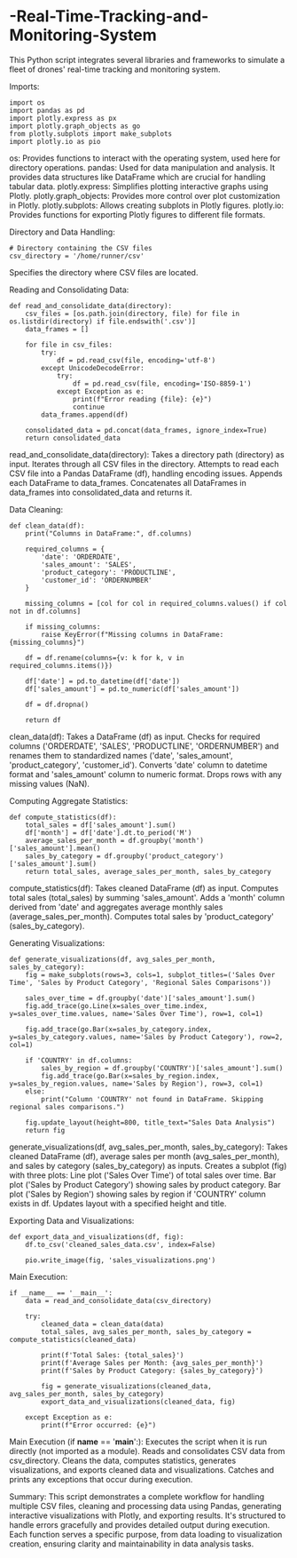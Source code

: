 # -Real-Time-Tracking-and-Monitoring-System
This Python script integrates several libraries and frameworks to simulate a fleet of drones' real-time tracking and monitoring system.


Imports:
```
import os
import pandas as pd
import plotly.express as px
import plotly.graph_objects as go
from plotly.subplots import make_subplots
import plotly.io as pio
```
os: Provides functions to interact with the operating system, used here for directory operations.
pandas: Used for data manipulation and analysis. It provides data structures like DataFrame which are crucial for handling tabular data.
plotly.express: Simplifies plotting interactive graphs using Plotly.
plotly.graph_objects: Provides more control over plot customization in Plotly.
plotly.subplots: Allows creating subplots in Plotly figures.
plotly.io: Provides functions for exporting Plotly figures to different file formats.


Directory and Data Handling:
```
# Directory containing the CSV files
csv_directory = '/home/runner/csv'
```
Specifies the directory where CSV files are located.


Reading and Consolidating Data:
```
def read_and_consolidate_data(directory):
    csv_files = [os.path.join(directory, file) for file in os.listdir(directory) if file.endswith('.csv')]
    data_frames = []

    for file in csv_files:
        try:
            df = pd.read_csv(file, encoding='utf-8')
        except UnicodeDecodeError:
            try:
                df = pd.read_csv(file, encoding='ISO-8859-1')
            except Exception as e:
                print(f"Error reading {file}: {e}")
                continue
        data_frames.append(df)

    consolidated_data = pd.concat(data_frames, ignore_index=True)
    return consolidated_data
```
read_and_consolidate_data(directory):
Takes a directory path (directory) as input.
Iterates through all CSV files in the directory.
Attempts to read each CSV file into a Pandas DataFrame (df), handling encoding issues.
Appends each DataFrame to data_frames.
Concatenates all DataFrames in data_frames into consolidated_data and returns it.


Data Cleaning:
```
def clean_data(df):
    print("Columns in DataFrame:", df.columns)

    required_columns = {
        'date': 'ORDERDATE',
        'sales_amount': 'SALES',
        'product_category': 'PRODUCTLINE',
        'customer_id': 'ORDERNUMBER'
    }

    missing_columns = [col for col in required_columns.values() if col not in df.columns]

    if missing_columns:
        raise KeyError(f"Missing columns in DataFrame: {missing_columns}")

    df = df.rename(columns={v: k for k, v in required_columns.items()})

    df['date'] = pd.to_datetime(df['date'])
    df['sales_amount'] = pd.to_numeric(df['sales_amount'])

    df = df.dropna()

    return df
```

clean_data(df):
Takes a DataFrame (df) as input.
Checks for required columns ('ORDERDATE', 'SALES', 'PRODUCTLINE', 'ORDERNUMBER') and renames them to standardized names ('date', 'sales_amount', 'product_category', 'customer_id').
Converts 'date' column to datetime format and 'sales_amount' column to numeric format.
Drops rows with any missing values (NaN).



Computing Aggregate Statistics:
```
def compute_statistics(df):
    total_sales = df['sales_amount'].sum()
    df['month'] = df['date'].dt.to_period('M')
    average_sales_per_month = df.groupby('month')['sales_amount'].mean()
    sales_by_category = df.groupby('product_category')['sales_amount'].sum()
    return total_sales, average_sales_per_month, sales_by_category
```
compute_statistics(df):
Takes cleaned DataFrame (df) as input.
Computes total sales (total_sales) by summing 'sales_amount'.
Adds a 'month' column derived from 'date' and aggregates average monthly sales (average_sales_per_month).
Computes total sales by 'product_category' (sales_by_category).



Generating Visualizations:
```
def generate_visualizations(df, avg_sales_per_month, sales_by_category):
    fig = make_subplots(rows=3, cols=1, subplot_titles=('Sales Over Time', 'Sales by Product Category', 'Regional Sales Comparisons'))

    sales_over_time = df.groupby('date')['sales_amount'].sum()
    fig.add_trace(go.Line(x=sales_over_time.index, y=sales_over_time.values, name='Sales Over Time'), row=1, col=1)

    fig.add_trace(go.Bar(x=sales_by_category.index, y=sales_by_category.values, name='Sales by Product Category'), row=2, col=1)

    if 'COUNTRY' in df.columns:
        sales_by_region = df.groupby('COUNTRY')['sales_amount'].sum()
        fig.add_trace(go.Bar(x=sales_by_region.index, y=sales_by_region.values, name='Sales by Region'), row=3, col=1)
    else:
        print("Column 'COUNTRY' not found in DataFrame. Skipping regional sales comparisons.")

    fig.update_layout(height=800, title_text="Sales Data Analysis")
    return fig
```
generate_visualizations(df, avg_sales_per_month, sales_by_category):
Takes cleaned DataFrame (df), average sales per month (avg_sales_per_month), and sales by category (sales_by_category) as inputs.
Creates a subplot (fig) with three plots:
Line plot ('Sales Over Time') of total sales over time.
Bar plot ('Sales by Product Category') showing sales by product category.
Bar plot ('Sales by Region') showing sales by region if 'COUNTRY' column exists in df.
Updates layout with a specified height and title.



Exporting Data and Visualizations:
```
def export_data_and_visualizations(df, fig):
    df.to_csv('cleaned_sales_data.csv', index=False)

    pio.write_image(fig, 'sales_visualizations.png')
```


Main Execution:
```
if __name__ == '__main__':
    data = read_and_consolidate_data(csv_directory)

    try:
        cleaned_data = clean_data(data)
        total_sales, avg_sales_per_month, sales_by_category = compute_statistics(cleaned_data)

        print(f'Total Sales: {total_sales}')
        print(f'Average Sales per Month: {avg_sales_per_month}')
        print(f'Sales by Product Category: {sales_by_category}')

        fig = generate_visualizations(cleaned_data, avg_sales_per_month, sales_by_category)
        export_data_and_visualizations(cleaned_data, fig)

    except Exception as e:
        print(f"Error occurred: {e}")
```


Main Execution (if __name__ == '__main__':):
Executes the script when it is run directly (not imported as a module).
Reads and consolidates CSV data from csv_directory.
Cleans the data, computes statistics, generates visualizations, and exports cleaned data and visualizations.
Catches and prints any exceptions that occur during execution.


Summary:
This script demonstrates a complete workflow for handling multiple CSV files, cleaning and processing data using Pandas, generating interactive visualizations with Plotly, and exporting results. It's structured to handle errors gracefully and provides detailed output during execution. Each function serves a specific purpose, from data loading to visualization creation, ensuring clarity and maintainability in data analysis tasks.



